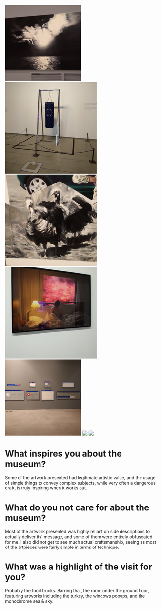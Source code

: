 <img src="https://raw.githubusercontent.com/Arathain/art/main/ib/photos/mocak/sky.jpg" height="250px">
<img src="https://raw.githubusercontent.com/Arathain/art/main/ib/photos/mocak/punchingbag.jpg" height="300px">
<img src="https://raw.githubusercontent.com/Arathain/art/main/ib/photos/mocak/turkey.jpg" height="300px">
<img src="https://raw.githubusercontent.com/Arathain/art/main/ib/photos/mocak/war.jpg" height="300px">
<img src="https://raw.githubusercontent.com/Arathain/art/main/ib/photos/mocak/windowserrdialog.jpg" height="250px">
<img src="https://raw.githubusercontent.com/Arathain/art/main/ib/photos/mocak/juxtaposition.png" height="500px">
<img src="https://raw.githubusercontent.com/Arathain/art/main/ib/mocak/turkey.png" height="500px">

# What inspires you about the museum?
<p>Some of the artwork presented had legitimate artistic value, and the usage of simple things to convey complex subjects, while very often a dangerous craft, is truly inspiring when it works out.</p>

# What do you not care for about the museum?
<p>Most of the artwork presented was highly reliant on side descriptions to actually deliver its' message, and some of them were entirely obfuscated for me. I also did not get to see much actual craftsmanship, seeing as most of the artpieces were fairly simple in terms of technique.</p>

# What was a highlight of the visit for you?
<p>Probably the food trucks. Barring that, the room under the ground floor, featuring artworks including the turkey, the windows popups, and the monochrome sea & sky.</p>

